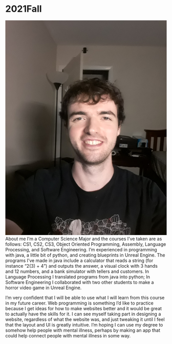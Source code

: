 # 2021Fall
![alt text](https://github.com/bradyc4/2021Fall/blob/main/selfie.jpg)
About me
I’m a Computer Science Major and the courses I’ve taken are as follows: CS1, CS2, CS3, Object Oriented Programming, Assembly, Language Processing, and Software Engineering. I’m experienced in programming with java, a little bit of python, and creating blueprints in Unreal Engine. The programs I’ve made in java include a calculator that reads a string (for instance “2(3) + 4”) and outputs the answer, a visual clock with 3 hands and 12 numbers, and a bank simulator with tellers and customers. In Language Processing I translated programs from java into python; In Software Engineering I collaborated with two other students to make a horror video game in Unreal Engine.

I’m very confident that I will be able to use what I will learn from this course in my future career. Web programming is something I’d like to practice because I get ideas for how to make websites better and it would be great to actually have the skills for it. I can see myself taking part in designing a website, regardless of what the website was, and just tweaking it until I feel that the layout and UI is greatly intuitive. I’m hoping I can use my degree to somehow help people with mental illness, perhaps by making an app that could help connect people with mental illness in some way.
